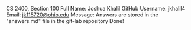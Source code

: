 CS 2400, Section 100
Full Name: Joshua Khalil
GitHub Username: jkhalil4
Email: jk115720@ohio.edu
Message: Answers are stored in the "answers.md" file in the git-lab repository
Done!